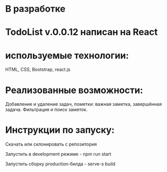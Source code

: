 # В разработке

# TodoList v.0.0.12 написан на React 

# используемые технологии: 
HTML, CSS, Bootstrap, react.js

# Реализованные возможности:
Добавление и удаление задач, пометки: важная заметка, завершённая задача. Фильтрация и поиск заметок.

# Инструкции по запуску:
Скачать или склонировать с репозитория

Запустить в development режиме - npm run start

Запустить сборку production-билда - serve-s build

